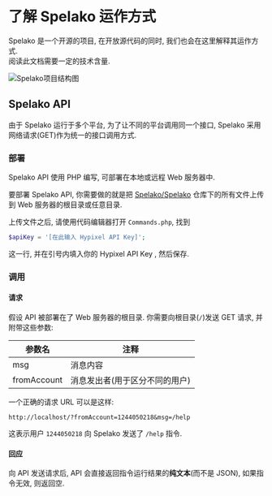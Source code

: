 # 了解 Spelako 运作方式
Spelako 是一个开源的项目, 在开放源代码的同时, 我们也会在这里解释其运作方式.<br>
阅读此文档需要一定的技术含量.

![Spelako项目结构图](https://s1.ax1x.com/2020/07/12/U3mnEV.png)

## Spelako API
由于 Spelako 运行于多个平台, 为了让不同的平台调用同一个接口, Spelako 采用网络请求(GET)作为统一的接口调用方式.

### 部署
Spelako API 使用 PHP 编写, 可部署在本地或远程 Web 服务器中.

要部署 Spelako API, 你需要做的就是把 [Spelako/Spelako](https://github.com/Spelako/Spelako) 仓库下的所有文件上传到 Web 服务器的根目录或任意目录.

上传文件之后, 请使用代码编辑器打开 `Commands.php`, 找到
```php
$apiKey = '[在此输入 Hypixel API Key]';
```
这一行, 并在引号内填入你的 Hypixel API Key , 然后保存.

### 调用
#### 请求
假设 API 被部署在了 Web 服务器的根目录. 你需要向根目录(`/`)发送 GET 请求, 并附带这些参数:

| 参数名 | 注释 |
| - | - |
| msg | 消息内容 |
| fromAccount | 消息发出者(用于区分不同的用户) |

一个正确的请求 URL 可以是这样:
```
http://localhost/?fromAccount=1244050218&msg=/help
```

这表示用户 `1244050218` 向 Spelako 发送了 `/help` 指令.

#### 回应
向 API 发送请求后, API 会直接返回指令运行结果的**纯文本**(而不是 JSON), 如果指令无效, 则返回空.